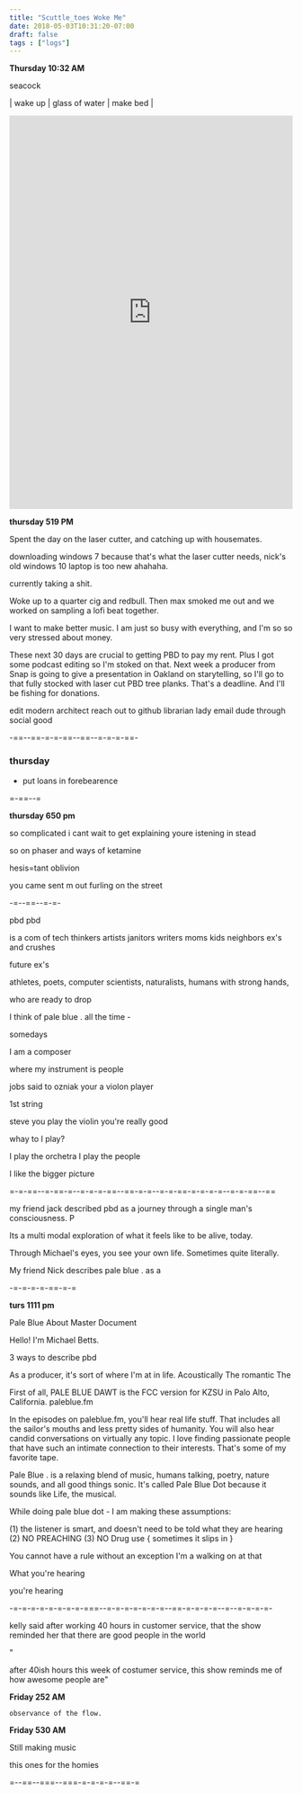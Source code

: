 ```yaml
---
title: "Scuttle_toes Woke Me"
date: 2018-05-03T10:31:20-07:00
draft: false
tags : ["logs"]
---
```


**Thursday 10:32 AM**


seacock

| wake up | glass of water | make bed |

<iframe width="100%" height="700" scrolling="no" frameborder="no" allow="autoplay" src="https://w.soundcloud.com/player/?url=https%3A//api.soundcloud.com/tracks/447770859%3Fsecret_token%3Ds-ytMHS&color=%23ff5500&auto_play=false&hide_related=false&show_comments=true&show_user=true&show_reposts=false&show_teaser=true&visual=true"></iframe>

**thursday 519 PM**

Spent the day on the laser cutter, and catching up with housemates.

downloading windows 7 because that's what the laser cutter needs, nick's old windows 10 laptop is too new ahahaha.

currently taking a shit.

Woke up to a quarter cig and redbull. Then max smoked me out and we worked on sampling a lofi beat together.

I want to make better music. I am just so busy with everything, and I'm so so very stressed about money.

These next 30 days are crucial to getting PBD to pay my rent. Plus I got some podcast editing so I'm stoked on that. Next week a producer from Snap is going to give a presentation in Oakland on starytelling, so I'll go to that fully stocked with laser cut PBD tree planks. That's a deadline. And I'll be fishing for donations.



edit modern architect
reach out to github librarian lady
email dude through social good


-==--==-=-=-==--==--=-=-=-==-

### thursday
  - put loans in forebearence




=-==--=

**thursday 650 pm**

so complicated i cant wait to get explaining
youre istening in stead

so on phaser and ways of ketamine

hesis=tant oblivion

you came sent m out
furling on the street

-=--==--=-=-

pbd
pbd

is a com of tech thinkers artists janitors writers moms kids neighbors ex's and crushes

future ex's

athletes, poets, computer scientists, naturalists, humans with strong hands,

who are ready to drop

I think of pale blue . all the time -



somedays

I am a composer

where my instrument is people


jobs said to ozniak your a violon player

1st string

steve you play the violin you're really good

whay to I play?

 I play the orchetra
 I play the people

 I like the bigger picture

 =-=-==--=-==-=--=-=-=-==--==-=-=--=-=-==-=-=-=-=--=-=-==--==


my friend jack described pbd as
a journey through a single man's consciousness. P

Its a multi modal exploration of what it feels like to be alive, today.

Through Michael's eyes, you see your own life. Sometimes quite literally.

My friend Nick describes pale blue . as a  

-=-=-=-=-==-=-=

**turs 1111 pm**

Pale Blue About Master Document

Hello! I'm Michael Betts.

3 ways to describe pbd

As a producer, it's sort of where I'm at in life. Acoustically
The romantic
The

First of all, PALE BLUE DAWT is the FCC version for KZSU in Palo Alto, California.
paleblue.fm

In the episodes on paleblue.fm, you'll hear real life stuff. That includes all the sailor's mouths and less pretty sides of humanity. You will also hear candid conversations on virtually any topic. I love finding passionate people that have such an intimate connection to their interests. That's some of my favorite tape.  


Pale Blue . is a relaxing blend of music, humans talking, poetry, nature sounds, and all good things sonic. It's called Pale Blue Dot because it sounds like Life, the musical.



While doing pale blue dot - I am making these assumptions:

(1) the listener is smart, and doesn't need to be told what they are hearing
(2) NO PREACHING
(3) NO Drug use { sometimes it slips in }


You cannot have a rule without an exception
I'm a walking on at that



What you're hearing

you're hearing

-=-=-=-=-=-=-=-=-===--=-=-=-=-=-=-=--==-=-=-=-=--=--=-=-=-=-


kelly said after working 40 hours in customer service, that the show reminded her that there are good people in the world

"

after 40ish hours this week of costumer service, this show reminds me of how awesome people are"








**Friday 252 AM**
```
observance of the flow.
```



**Friday 530 AM**

Still making music

this ones for the homies

=--==--===--===-=-=-=-=--==-=
